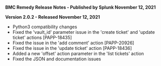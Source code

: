 **BMC Remedy Release Notes - Published by Splunk November 12, 2021**


**Version 2.0.2 - Released November 12, 2021**

* Python3 compatibility changes
* Fixed the 'vault_id' parameter issue in the 'create ticket' and 'update ticket' actions [PAPP-18435]
* Fixed the issue in the 'add comment' action [PAPP-20926]
* Fixed the issue in the 'update ticket' action [PAPP-18436]
* Added a new 'offset' action parameter in the 'list tickets' action
* Fixed the JSON and documentation issues